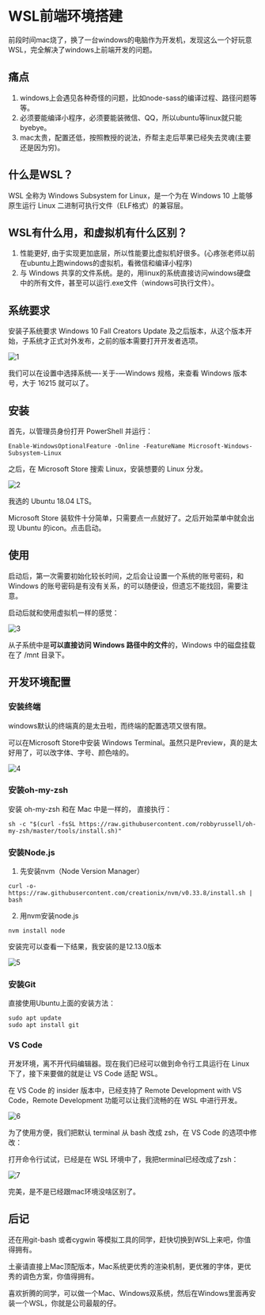 # WSL前端环境搭建

前段时间mac烧了，换了一台windows的电脑作为开发机，发现这么一个好玩意WSL，完全解决了windows上前端开发的问题。

## 痛点

1. windows上会遇见各种奇怪的问题，比如node-sass的编译过程、路径问题等等。
2. 必须要能编译小程序，必须要能装微信、QQ，所以ubuntu等linux就只能byebye。
3. mac太贵，配置还低，按照教授的说法，乔帮主走后苹果已经失去灵魂(主要还是因为穷)。

## 什么是WSL？

WSL 全称为 Windows Subsystem for Linux，是一个为在 Windows 10 上能够原生运行 Linux 二进制可执行文件（ELF格式）的兼容层。

## WSL有什么用，和虚拟机有什么区别？

1. 性能更好, 由于实现更加底层，所以性能要比虚拟机好很多。(心疼张老师以前在ubuntu上跑windows的虚拟机，看微信和编译小程序)
2. 与 Windows 共享的文件系统。是的，用linux的系统直接访问windows硬盘中的所有文件，甚至可以运行.exe文件（windows可执行文件）。

## 系统要求

安装子系统要求 Windows 10 Fall Creators Update 及之后版本，从这个版本开始，子系统才正式对外发布，之前的版本需要打开开发者选项。

![1](assets/wsl/1.png)


我们可以在设置中选择系统—-关于-—Windows 规格，来查看 Windows 版本号，大于 16215 就可以了。

## 安装

首先，以管理员身份打开 PowerShell 并运行：

```
Enable-WindowsOptionalFeature -Online -FeatureName Microsoft-Windows-Subsystem-Linux
```

之后，在 Microsoft Store 搜索 Linux，安装想要的 Linux 分发。

![2](assets/wsl/2.png)

我选的 Ubuntu 18.04 LTS。

Microsoft Store 装软件十分简单，只需要点一点就好了。之后开始菜单中就会出现 Ubuntu 的icon。点击启动。

## 使用

启动后，第一次需要初始化较长时间，之后会让设置一个系统的账号密码，和 Windows 的账号密码是有没有关系，的可以随便设，但遗忘不能找回，需要注意。

启动后就和使用虚拟机一样的感觉：

![3](assets/wsl/3.png)

从子系统中是**可以直接访问 Windows 路径中的文件**的，Windows 中的磁盘挂载在了 /mnt 目录下。

## 开发环境配置

### 安装终端

windows默认的终端真的是太丑啦，而终端的配置选项又很有限。

可以在Microsoft Store中安装 Windows Terminal。虽然只是Preview，真的是太好用了，可以改字体、字号、颜色啥的。

![4](assets/wsl/4.png)

### 安装oh-my-zsh

安装 oh-my-zsh 和在 Mac 中是一样的， 直接执行：

```
sh -c "$(curl -fsSL https://raw.githubusercontent.com/robbyrussell/oh-my-zsh/master/tools/install.sh)"
```

### 安装Node.js

1. 先安装nvm（Node Version Manager）

```
curl -o- https://raw.githubusercontent.com/creationix/nvm/v0.33.8/install.sh | bash
```

2. 用nvm安装node.js

```
nvm install node
```

安装完可以查看一下结果，我安装的是12.13.0版本

![5](assets/wsl/5.png)

### 安装Git

直接使用Ubuntu上面的安装方法：

```
sudo apt update
sudo apt install git
```

### VS Code

开发环境，离不开代码编辑器。现在我们已经可以做到命令行工具运行在 Linux 下了，接下来要做的就是让 VS Code 适配 WSL。

在 VS Code 的 insider 版本中，已经支持了 Remote Development with VS Code，Remote Development 功能可以让我们流畅的在 WSL 中进行开发。

![6](assets/wsl/6.png)

为了使用方便，我们把默认 terminal 从 bash 改成 zsh，在 VS Code 的选项中修改：

打开命令行试试，已经是在 WSL 环境中了，我把terminal已经改成了zsh：

![7](assets/wsl/7.png)

完美，是不是已经跟mac环境没啥区别了。

## 后记

还在用git-bash 或者cygwin 等模拟工具的同学，赶快切换到WSL上来吧，你值得拥有。

土豪请直接上Mac顶配版本，Mac系统更优秀的渲染机制，更优雅的字体，更优秀的调色方案，你值得拥有。

喜欢折腾的同学，可以做一个Mac、Windows双系统，然后在Windows里面再安装一个WSL，你就是公司最靓的仔。
